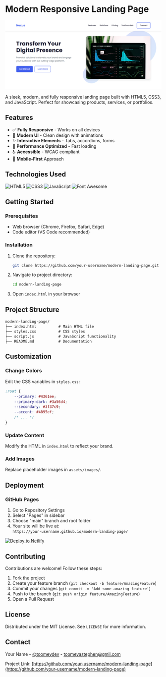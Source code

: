 # Modern Responsive Landing Page

![Project Screenshot](./assets/images/screenshot.png)

A sleek, modern, and fully responsive landing page built with HTML5, CSS3, and JavaScript. Perfect for showcasing products, services, or portfolios.

## Features

- ✅ **Fully Responsive** - Works on all devices
- 🎨 **Modern UI** - Clean design with animations
- ✨ **Interactive Elements** - Tabs, accordions, forms
- 🚀 **Performance Optimized** - Fast loading
- ♿ **Accessible** - WCAG compliant
- 📱 **Mobile-First** Approach

## Technologies Used

![HTML5](https://img.shields.io/badge/HTML5-E34F26?style=for-the-badge&logo=html5&logoColor=white)
![CSS3](https://img.shields.io/badge/CSS3-1572B6?style=for-the-badge&logo=css3&logoColor=white)
![JavaScript](https://img.shields.io/badge/JavaScript-F7DF1E?style=for-the-badge&logo=javascript&logoColor=black)
![Font Awesome](https://img.shields.io/badge/Font_Awesome-339AF0?style=for-the-badge&logo=fontawesome&logoColor=white)

## Getting Started

### Prerequisites

- Web browser (Chrome, Firefox, Safari, Edge)
- Code editor (VS Code recommended)

### Installation

1. Clone the repository:
   ```bash
   git clone https://github.com/your-username/modern-landing-page.git
   ```
2. Navigate to project directory:
   ```bash
   cd modern-landing-page
   ```
3. Open `index.html` in your browser

## Project Structure

```
modern-landing-page/
├── index.html          # Main HTML file
├── styles.css          # CSS styles
├── script.js           # JavaScript functionality
├── README.md           # Documentation

```

## Customization

### Change Colors
Edit the CSS variables in `styles.css`:
```css
:root {
    --primary: #4361ee;
    --primary-dark: #3a56d4;
    --secondary: #3f37c9;
    --accent: #4895ef;
    /* ... */
}
```

### Update Content
Modify the HTML in `index.html` to reflect your brand.

### Add Images
Replace placeholder images in `assets/images/`.

## Deployment

### GitHub Pages
1. Go to Repository Settings
2. Select "Pages" in sidebar
3. Choose "main" branch and root folder
4. Your site will be live at:  
   `https://your-username.github.io/modern-landing-page/`

[![Deploy to Netlify](https://www.netlify.com/img/deploy/button.svg)](https://app.netlify.com/start/deploy?repository=https://github.com/your-username/modern-landing-page)

## Contributing

Contributions are welcome! Follow these steps:

1. Fork the project
2. Create your feature branch (`git checkout -b feature/AmazingFeature`)
3. Commit your changes (`git commit -m 'Add some amazing feature'`)
4. Push to the branch (`git push origin feature/AmazingFeature`)
5. Open a Pull Request

## License

Distributed under the MIT License. See `LICENSE` for more information.

## Contact

Your Name - [@toomeydev](https://x.com/toomeydev) - toomeyastephen@gmil.com

Project Link: [https://github.com/your-username/modern-landing-page](https://github.com/your-username/modern-landing-page)
